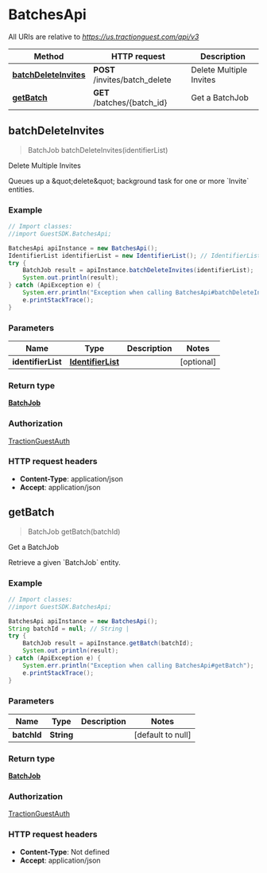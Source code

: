 # BatchesApi

All URIs are relative to *https://us.tractionguest.com/api/v3*

Method | HTTP request | Description
------------- | ------------- | -------------
[**batchDeleteInvites**](BatchesApi.md#batchDeleteInvites) | **POST** /invites/batch_delete | Delete Multiple Invites
[**getBatch**](BatchesApi.md#getBatch) | **GET** /batches/{batch_id} | Get a BatchJob



## batchDeleteInvites

> BatchJob batchDeleteInvites(identifierList)

Delete Multiple Invites

Queues up a \&quot;delete\&quot; background task for one or more &#x60;Invite&#x60; entities.

### Example

```java
// Import classes:
//import GuestSDK.BatchesApi;

BatchesApi apiInstance = new BatchesApi();
IdentifierList identifierList = new IdentifierList(); // IdentifierList | 
try {
    BatchJob result = apiInstance.batchDeleteInvites(identifierList);
    System.out.println(result);
} catch (ApiException e) {
    System.err.println("Exception when calling BatchesApi#batchDeleteInvites");
    e.printStackTrace();
}
```

### Parameters


Name | Type | Description  | Notes
------------- | ------------- | ------------- | -------------
 **identifierList** | [**IdentifierList**](IdentifierList.md)|  | [optional]

### Return type

[**BatchJob**](BatchJob.md)

### Authorization

[TractionGuestAuth](../README.md#TractionGuestAuth)

### HTTP request headers

- **Content-Type**: application/json
- **Accept**: application/json


## getBatch

> BatchJob getBatch(batchId)

Get a BatchJob

Retrieve a given &#x60;BatchJob&#x60; entity.

### Example

```java
// Import classes:
//import GuestSDK.BatchesApi;

BatchesApi apiInstance = new BatchesApi();
String batchId = null; // String | 
try {
    BatchJob result = apiInstance.getBatch(batchId);
    System.out.println(result);
} catch (ApiException e) {
    System.err.println("Exception when calling BatchesApi#getBatch");
    e.printStackTrace();
}
```

### Parameters


Name | Type | Description  | Notes
------------- | ------------- | ------------- | -------------
 **batchId** | **String**|  | [default to null]

### Return type

[**BatchJob**](BatchJob.md)

### Authorization

[TractionGuestAuth](../README.md#TractionGuestAuth)

### HTTP request headers

- **Content-Type**: Not defined
- **Accept**: application/json


